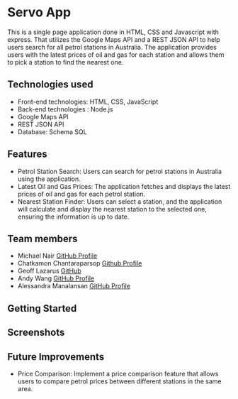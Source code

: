 # Servo App

This is a single page application done in HTML, CSS and Javascript with express. That utilizes the Google Maps API and a REST JSON API to help users search for all petrol stations in Australia. The application provides users with the latest prices of oil and gas for each station and allows them to pick a station to find the nearest one.

## Technologies used

* Front-end technologies: HTML, CSS, JavaScript
* Back-end technologies : Node.js
* Google Maps API
* REST JSON API
* Database: Schema SQL

## Features

* Petrol Station Search: Users can search for petrol stations in Australia using the application.
* Latest Oil and Gas Prices: The application fetches and displays the latest prices of oil and gas for each petrol station.
* Nearest Station Finder: Users can select a station, and the application will calculate and display the nearest station to the selected one, ensuring the information is up to date.

## Team members

- Michael Nair [GitHub Profile](https://github.com/MichaelPNair)
- Chatkamon Chantaraparsop [Github Profile](https://github.com/zebelity)
- Geoff Lazarus [GitHub](https://github.com/geoffjlazarus/)
- Andy Wang [GitHub Profile](https://github.com/andysw8)
- Alessandra Manalansan [GitHub Profile](https://github.com/alesmnlnsan)

## Getting Started

## Screenshots

## Future Improvements

* Price Comparison: Implement a price comparison feature that allows users to compare petrol prices between different stations in the same area.

